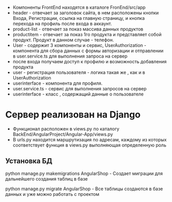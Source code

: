 <ul>
  <li>Компоненты FrontEnd находятся в каталоге FronEnd/src/app</li>
<li>header - отвечает за заголовок сайта, в нем расположены кнопки Входа, Регистрации, ссылка на главную страницу, и кнопка перехода на профиль после входа в аккаунт.</li>
<li>product-list - отвечает за показ массива данных продуктов</li>
<li>productitem - отвечает за показ 1го продукта и представляет собой продукт. Продукт в данном случае - телефон.</li>
<li>User - содержит 3 компоненты и сервис, UserAuthorization - компонента для сбора данных с формы авторизации и отправлении в user.service.ts для выполнения запроса на сервер</li>
<li>после входа получаем доступ к профилю и возможность добавления продукта</li>
  <li>user - регистрация пользователя - логика такая же , как и в UserAuthorization</li>
  <li>userinterface - компонента для профиля.</li>
<li>user.service.ts - сервис для выполнения запросов на сервер</li>
<li>userinterface - класс , содержащий данные о пользователе</li>
</ul>
<h1> Сервер реализован на Django</h1>
<ul>
  <li>Функционал расположен в views.py по каталогу BackEnd/AngularProject/Angular-App/views.py</li>
  <li>В urls.py находится маршрутизация по адресам, каждому из которых соответствует функция в views.py выполняющая определенную роль</li>
 </ul>
 <h2>Установка БД</h2>
<p> python manage.py makemigrations AngularShop - Создает миграции для дальнейшего создания таблиц в базе </p>
<p> python manage.py migrate AngularShop - Все таблицы создаются в базе данных и уже можно работать с проектом </p>
